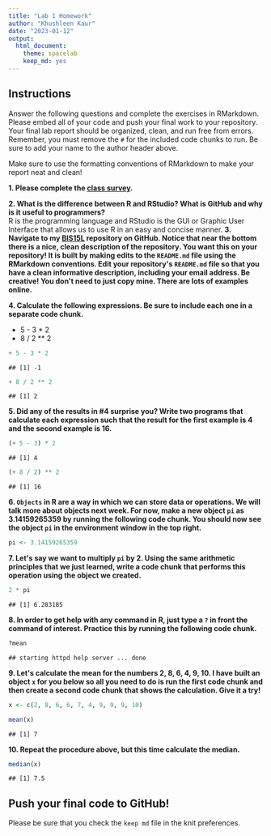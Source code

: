 ```yaml
---
title: "Lab 1 Homework"
author: "Khushleen Kaur"
date: "2023-01-12"
output:
  html_document: 
    theme: spacelab
    keep_md: yes
---
```


## Instructions
Answer the following questions and complete the exercises in RMarkdown. Please embed all of your code and push your final work to your repository. Your final lab report should be organized, clean, and run free from errors. Remember, you must remove the `#` for the included code chunks to run. Be sure to add your name to the author header above.  

Make sure to use the formatting conventions of RMarkdown to make your report neat and clean!  

**1. Please complete the [class survey](https://forms.gle/8t9FZSBjgvFjzr4MA).**  

**2. What is the difference between R and RStudio? What is GitHub and why is it useful to programmers?**  
R is the programming language and RStudio is the GUI or Graphic User Interface that allows us to use R in an easy and concise manner.
**3. Navigate to my [BIS15L](https://github.com/jmledford3115/BIS15LW2022_jledford) repository on GitHub. Notice that near the bottom there is a nice, clean description of the repository. You want this on your repository! It is built by making edits to the `README.md` file using the RMarkdown conventions. Edit your repository's `README.md` file so that you have a clean informative description, including your email address. Be creative! You don't need to just copy mine. There are lots of examples online.**  

**4. Calculate the following expressions. Be sure to include each one in a separate code chunk.**  
  + 5 - 3 * 2  
  + 8 / 2 ** 2  

```r
+ 5 - 3 * 2
```

```
## [1] -1
```


```r
+ 8 / 2 ** 2
```

```
## [1] 2
```
  
**5. Did any of the results in #4 surprise you? Write two programs that calculate each expression such that the result for the first example is 4 and the second example is 16.**    

```r
(+ 5 - 3) * 2
```

```
## [1] 4
```


```r
(+ 8 / 2) ** 2
```

```
## [1] 16
```

**6. `Objects` in R are a way in which we can store data or operations. We will talk more about objects next week. For now, make a new object `pi` as 3.14159265359 by running the following code chunk. You should now see the object `pi` in the environment window in the top right.**  

```r
pi <- 3.14159265359
```

**7. Let's say we want to multiply `pi` by 2. Using the same arithmetic principles that we just learned, write a code chunk that performs this operation using the object we created.**  

```r
2 * pi
```

```
## [1] 6.283185
```
**8. In order to get help with any command in R, just type a `?` in front the command of interest. Practice this by running the following code chunk.**  

```r
?mean
```

```
## starting httpd help server ... done
```

**9. Let's calculate the mean for the numbers 2, 8, 6, 4, 9, 10. I have built an object `x` for you below so all you need to do is run the first code chunk and then create a second code chunk that shows the calculation. Give it a try!**  

```r
x <- c(2, 8, 6, 6, 7, 4, 9, 9, 9, 10)
```

```r
mean(x)
```

```
## [1] 7
```

**10. Repeat the procedure above, but this time calculate the median.** 

```r
median(x)
```

```
## [1] 7.5
```


## Push your final code to GitHub!
Please be sure that you check the `keep md` file in the knit preferences.  

